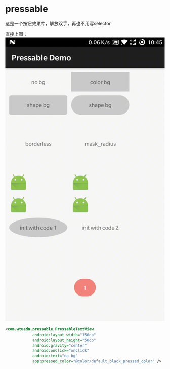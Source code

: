 # pressable
这是一个按钮效果库，解放双手，再也不用写selector

直接上图：
![demo.gif](demo.gif)
```xml
<com.wtuadn.pressable.PressableTextView
            android:layout_width="150dp"
            android:layout_height="50dp"
            android:gravity="center"
            android:onClick="onClick"
            android:text="no bg"
            app:pressed_color="@color/default_black_pressed_color" />
```